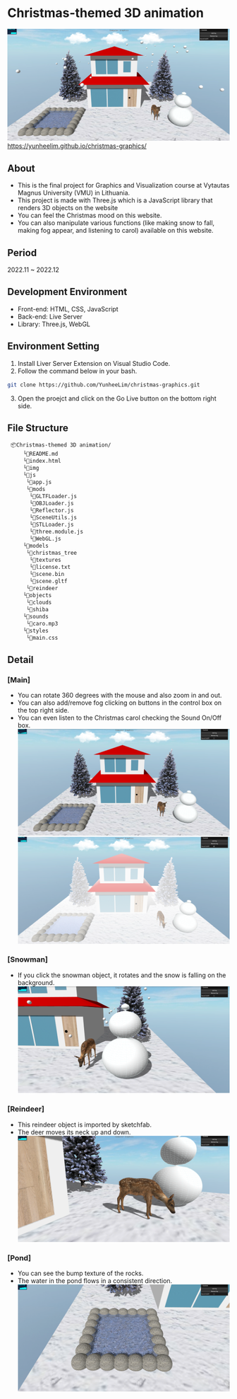 # Christmas-themed 3D animation
![main](img/screenshots/image-1.png)
https://yunheelim.github.io/christmas-graphics/
## About
- This is the final project for Graphics and Visualization course at Vytautas Magnus University (VMU) in Lithuania.
- This project is made with Three.js which is a JavaScript library that renders 3D objects on the website
- You can feel the Christmas mood on this website.
- You can also manipulate various functions (like making snow to fall, making fog appear, and listening to carol) available on this website.

## Period
2022.11 ~ 2022.12

## Development Environment
- Front-end: HTML, CSS, JavaScript
- Back-end: Live Server
- Library: Three.js, WebGL

## Environment Setting
1. Install Liver Server Extension on Visual Studio Code.
2. Follow the command below in your bash.
```bash
git clone https://github.com/YunheeLim/christmas-graphics.git
```
3. Open the proejct and click on the Go Live button on the bottom right side.
## File Structure
```
 📦Christmas-themed 3D animation/
     └📜README.md
     └📜index.html
     └📂img
     └📂js
      └📜app.js
      └📂mods
       └📜GLTFLoader.js
       └📜OBJLoader.js
       └📜Reflector.js
       └📜SceneUtils.js
       └📜STLLoader.js
       └📜three.module.js
       └📜WebGL.js
     └📂models
      └📂christmas_tree
       └📂textures
       └📜license.txt
       └📜scene.bin
       └📜scene.gltf
      └📂reindeer
     └📂objects
      └📂clouds
      └📂shiba
     └📂sounds
      └📜caro.mp3
     └📂styles
      └📜main.css
```
    
## Detail
### [Main]
- You can rotate 360 degrees with the mouse and also zoom in and out.
- You can also add/remove fog clicking on buttons in the control box on the top right side.
- You can even listen to the Christmas carol checking the Sound On/Off box.
![main2](img/screenshots/image4.png)
![main3](img/screenshots/image2.png)

### [Snowman]
- If you click the snowman object, it rotates and the snow is falling on the background.
![snowman](img/screenshots/image3.png)

### [Reindeer]
- This reindeer object is imported by sketchfab.
- The deer moves its neck up and down.
![reindeer](img/screenshots/image5.png)

### [Pond]
- You can see the bump texture of the rocks.
- The water in the pond flows in a consistent direction.
![pond](img/screenshots/image6.png)
